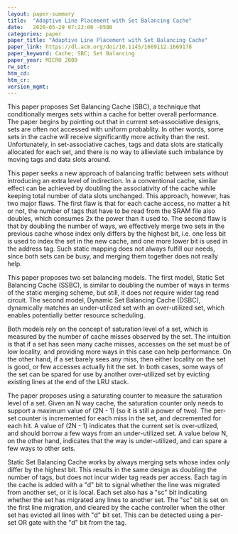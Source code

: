 ```yaml
---
layout: paper-summary
title:  "Adaptive Line Placement with Set Balancing Cache"
date:   2020-05-29 07:22:00 -0500
categories: paper
paper_title: "Adaptive Line Placement with Set Balancing Cache"
paper_link: https://dl.acm.org/doi/10.1145/1669112.1669178
paper_keyword: Cache; SBC; Set Balancing
paper_year: MICRO 2009
rw_set:
htm_cd:
htm_cr:
version_mgmt:
---
```


This paper proposes Set Balancing Cache (SBC), a technique that conditionally merges sets within a cache for better 
overall performance. The paper begins by pointing out that in current set-associative designs, sets are often not 
accessed with uniform probablity. In other words, some sets in the cache will receive significantly more activity than
the rest. Unfortunately, in set-associative caches, tags and data slots are statically allocated for each set, and 
there is no way to allieviate such imbalance by moving tags and data slots around. 

This paper seeks a new approach of balancing traffic between sets without introducing an extra level of indirection.
In a conventional cache, similar effect can be achieved by doubling the associativity of the cache while keeping total
number of data slots unchanged. This approach, however, has two major flaws. The first flaw is that for each cache 
access, no matter a hit or not, the number of tags that have to be read from the SRAM file also doubles, which consumes
2x the power than it used to. The second flaw is that by doubling the number of ways, we effectively merge two sets 
in the previous cache whose index only differs by the highest bit, i.e. one less bit is used to index the set in the 
new cache, and one more lower bit is used in the address tag. Such static mapping does not always fulfill our needs, 
since both sets can be busy, and merging them together does not really help.

This paper proposes two set balancing models. The first model, Static Set Balancing Cache (SSBC), is similar to doubling
the number of ways in terms of the static merging scheme, but still, it does not require wider tag read circuit. The 
second model, Dynamic Set Balancing Cache (DSBC), dynamically matches an under-utilized set with an over-utilized set,
which enables potentially better resource scheduling. 

Both models rely on the concept of saturation level of a set, which is measured by the number of cache misses observed 
by the set. The intuition is that if a set has seen many cache misses, accesses on the set must be of low locality, 
and providing more ways in this case can help performance. On the other hand, if a set barely sees any miss, then either 
locality on the set is good, or few accesses actually hit the set. In both cases, some ways of the set can be spared
for use by another over-utilized set by evicting existing lines at the end of the LRU stack.

The paper proposes using a saturating counter to measure the saturation level of a set. Given an N way cache, the 
saturation counter only needs to support a maximum value of (2N - 1) (so it is still a power of two). The per-set
counter is incremented for each miss in the set, and decremented for each hit. A value of (2N - 1) indicates that the 
current set is over-utlized, and should borrow a few ways from an under-utilized set. A value below N, on the other hand, 
indicates that the way is under-utilized, and can spare a few ways to other sets.

Static Set Balancing Cache works by always merging sets whose index only differ by the highest bit. This results in the 
same design as doubling the number of tags, but does not incur wider tag reads per access. Each tag in the cache 
is added with a "d" bit to signal whether the line was migrated from another set, or it is local. Each set also has a 
"sc" bit indicating whether the set has migrated any lines to another set. The "sc" bit is set on the first
line migration, and cleared by the cache controller when the other set has evicted all lines with "d" bit set. This
can be detected using a per-set OR gate with the "d" bit from the tag.

